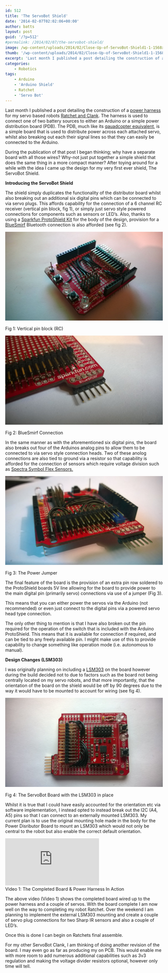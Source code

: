 ```yaml
---
id: 512
title: 'The ServoBot Shield'
date: '2014-02-07T02:02:06+00:00'
author: batts
layout: post
guid: '/?p=512'
#permalink: /2014/02/07/the-servobot-shield/
image: /wp-content/uploads/2014/02/Close-Up-of-ServoBot-Shield1-1-1568x883.jpg
thumb: '/wp-content/uploads/2014/02/Close-Up-of-ServoBot-Shield1-1-1568x883.jpg'
excerpt: 'Last month I published a post detailing the construction of a power harness servo based robots Ratchet and Clank. The harness is used to'
categories:
    - Robotics
tags:
    - Arduino
    - 'Arduino Shield'
    - Ratchet
    - 'Servo Bot'
---
```


Last month I published a post detailing the construction of a [power harness](/journal/ratchet-clank-kit-power-harness/ "Ratchet & Clank – Power Harness") for my servo based robots [Ratchet and Clank](/journal/ratchet-clank-3d-printable-robot-kit/ "Ratchet & Clank – 3D Printable Robot Kit"). The harness is used to connect one of two battery sources to either an Arduino or a simple power distribution board (PDB). The PDB, much like its [qauadcopter equivalent](/journal/the-3dr-power-distribution-board-assembly/ "The 3DR Power Distribution Board & Assembly"), is a simple board that is used to distribute power across each attached servo, whilst also breaking out each their signal lines so that they can easily be connected to the Arduino.

During the publication of that post I began thinking; why have a separate board with all those wires? Why-not just put together a simple shield that does the same thing in a more compact manner? After toying around for a while with the idea I came up the design for my very first ever shield, The ServoBot Shield.

**Introducing the ServoBot Shield**

The shield simply duplicates the functionality of the distributor board whilst also breaking out an additional six digital pins which can be connected to via servo plugs. This affords capability for the connection of a 6 channel RC receiver (vertical pin block, fig 1), or simply just servo style powered connections for components such as sensors or LED’s. Also, thanks to using a [Sparkfun ProtoShield Kit](https://www.sparkfun.com/products/7914 "Arduino ProtoShield") for the body of the design, provision for a [BlueSmirf](https://www.sparkfun.com/products/12582 "The Sparkfun BlueSmirf Breakout") Bluetooth connection is also afforded (see fig 2).

[![Close Up of ServoBot Shield](/wp-content/uploads/2014/02/Close-Up-of-ServoBot-Shield-1024x576.jpg)](/wp-content/uploads/2014/02/Close-Up-of-ServoBot-Shield.jpg)

<span class="caption">Fig 1: Vertical pin block (RC)</span>

[![BlueSmirf Connection](/wp-content/uploads/2014/02/BlueSmirf-Connection-1024x576.jpg)](/wp-content/uploads/2014/02/BlueSmirf-Connection.jpg)

<span class="caption">Fig 2: BlueSmirf Connection</span>

In the same manner as with the aforementioned six digital pins, the board also breaks out four of the Arduinos analog pins to allow them to be connected to via servo style connection heads. Two of these anolog connections are also tied to ground via a resistor so that capability is afforded for the connection of sensors which require voltage division such as [Spectra Symbol Flex Sensors.](https://www.sparkfun.com/products/8606 "Spectra Symbol Flex Sensor")

[![Power Jumper](/wp-content/uploads/2014/02/Power-Jumper-1024x576.jpg)](/wp-content/uploads/2014/02/Power-Jumper.jpg)

<span class="caption">Fig 3: The Power Jumper</span>

The final feature of the board is the provision of an extra pin row soldered to the ProtoShield boards 5V line allowing for the board to provide power to the main digital pin (primarily servo) connections via use of a jumper (Fig 3).

This means that you can either power the servos via the Arduino (not recommended) or even just connect to the digital pins via a powered servo head type connection.

The only other thing to mention is that I have also broken out the pin required for the operation of the switch that is included with the Arduino ProtoShield. This means that it is available for connection if required, and can be tied to any freely available pin. I might make use of this to provide capability to change something like operation mode (i.e. autonomous to manual).

**Design Changes (LSM303)**

I was originally planning on including a [LSM303](/journal/building-a-calibrated-tilt-compensated-compass-with-the-lsm303/ "Building a Calibrated Tilt Compensated Compass with the LSM303") on the board however during the build decided not to due to factors such as the board not being centrally located on my servo robots, and that more importantly, that the orientation of the board on the shield would be off by 90 degrees due to the way it would have to be mounted to account for wiring (see fig 4).

[![ServoBot Board With LSM303](/wp-content/uploads/2014/02/With-LSM303-1024x576.jpg)](/wp-content/uploads/2014/02/With-LSM303.jpg)

<span class="caption">Fig 4: The ServoBot Board with the LSM303 in place</span>

Whilst it is true that I could have easily accounted for the orientation etc via software implementation, I instead opted to instead break out the I2C (A4, A5) pins so that I can connect to an externally mounted LSM303. My current plan is to use the original mounting hole made in the body for the Power Disributor Board to mount an LSM303 which would not only be central to the robot but also enable the correct default orientation.

<div class="video-container"><iframe allowfullscreen="allowfullscreen" frameborder="0" src="https://www.youtube.com/embed/whXuTx-1yeE?rel=0"></iframe></div><span class="caption">Video 1: The Completed Board &amp; Power Harness In Action</span>

The above video (Video 1) shows the completed board wired up to the power harness and a couple of servos. With the board complete I am now well on the way to completing my robot Ratchet. Over the weekend I am planning to implement the external LSM303 mounting and create a couple of servo plug connections for two Sharp IR sensors and also a couple of LED’s.

Once this is done I can begin on Ratchets final assemble.

For my other ServoBot Clank, I am thinking of doing another revision of the board. I may even go as far as producing my on PCB. This would enable me with more room to add numerous additional capabilities such as 3v3 regulation and making the voltage divider resistors optional, however only time will tell.
